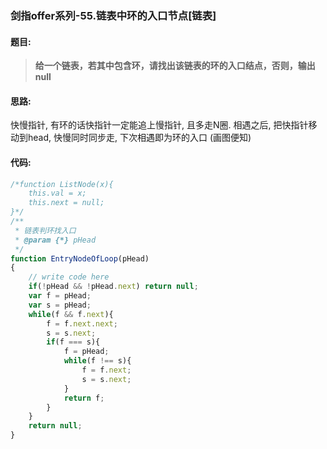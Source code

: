 ### 剑指offer系列-55.链表中环的入口节点[链表]

#### 题目:
>**给一个链表，若其中包含环，请找出该链表的环的入口结点，否则，输出null**

#### 思路:
快慢指针, 有环的话快指针一定能追上慢指针, 且多走N圈. 相遇之后, 把快指针移动到head, 快慢同时同步走, 下次相遇即为环的入口 (画图便知)

#### 代码:
```javascript
/*function ListNode(x){
    this.val = x;
    this.next = null;
}*/
/**
 * 链表判环找入口
 * @param {*} pHead 
 */
function EntryNodeOfLoop(pHead)
{
    // write code here
    if(!pHead && !pHead.next) return null;
    var f = pHead;
    var s = pHead;
    while(f && f.next){
        f = f.next.next;
        s = s.next;
        if(f === s){
            f = pHead;
            while(f !== s){
                f = f.next;
                s = s.next;
            }
            return f;
        }
    }
    return null;
}
```